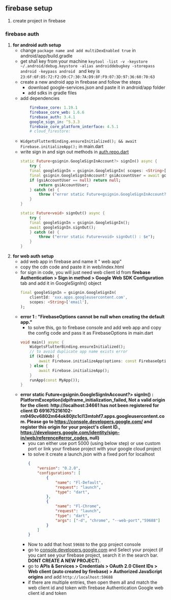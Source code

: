 ## firebase setup
1. create project in firebase

### firebase auth
1. __for android auth setup__
    - change `package name and add multiDexEnabled true` in android/app/build.gradle
    - get sha1 key from your machine `keytool -list -v -keystore ~/.android/debug.keystore -alias androiddebugkey -storepass android -keypass android ` and key is `23:6F:6F:D5:72:F2:D9:C7:30:7A:D9:8F:F9:07:3D:97:36:60:70:63`
    - create a new android app in firebase and follow the steps
        - download google-services.json and paste it in android/app folder
        - add sdks in gradle files
    - add dependencies
        ```yaml
            firebase_core: 1.19.1
            firebase_core_web: 1.6.6
            firebase_auth: 3.4.1
            google_sign_in: ^5.3.3
            firebase_core_platform_interface: 4.5.1
            # cloud_firestore:
        ```
    - `WidgetsFlutterBinding.ensureInitialized(); && await Firebase.initializeApp();` in main.dart
    - write sign in and sign out methods in [auth.repo.dart](lib/utils/auth.repo.dart)
        ```dart
        static Future<gsignin.GoogleSignInAccount?> signIn() async {
            try {
            final googleSignIn = gsignin.GoogleSignIn( scopes: <String>['email'] );
            final gsignin.GoogleSignInAccount? gsiAccountUser = await googleSignIn.signIn();
            if (gsiAccountUser == null) return null;
                return gsiAccountUser;
            } catch (e) {
                throw ("error static Future<gsignin.GoogleSignInAccount?> signIn() : $e");
            }
        }

        static Future<void> signOut() async {
            try {
            final googleSignIn = gsignin.GoogleSignIn();
            await googleSignIn.signOut();
            } catch (e) {
                throw ("error static Future<void> signOut() : $e");
            }
        }
        ```
2. __for web auth setup__
    - add web app in firebase and name it "<project> web app"
    - copy the cdn code and paste it in web/index.html
    - for sign in code, you will just need web client id from __firebase Authentication > Sign in method > Google Web SDK Configuration__ tab and add it in GoogleSignIn() object
        ```dart
        final googleSignIn = gsignin.GoogleSignIn(
            clientId: 'xxx.apps.googleusercontent.com',
            scopes: <String>['email'],
        );
        ```
    - __error 1 : "FirebaseOptions cannot be null when creating the default app."__
        - to solve this, go to firebase console and add web app and copy the config code and pass it as FirebaseOptions in main.dart
        ```dart
        void main() async {
            WidgetsFlutterBinding.ensureInitialized();
            // to avoid duplicate app name exists error
            if (kIsWeb) {
                await Firebase.initializeApp(options: const FirebaseOptions(...));
            } else {
                await Firebase.initializeApp();
            }
            runApp(const MyApp());
        }
        ```
    - __error static Future<gsignin.GoogleSignInAccount?> signIn() : PlatformException(idpiframe_initialization_failed, Not a valid origin for the client: http://localhost:34661 has not been registered for client ID 691675216102-rn949cv6802m64ok80jtc1cl13mtohf7.apps.googleusercontent.com. Please go to https://console.developers.google.com/ and register this origin for your project's client ID., https://developers.google.com/identity/sign-in/web/reference#error_codes, null)__
        - you can either use port 5000 (using below step) or use custom port or link your firebase project with your google cloud project
        - to solve it create a launch.json with a fixed port for localhost 
            ```json
            {
                "version": "0.2.0",
                "configurations": [
                    {
                        "name": "Fl-Default",
                        "request": "launch",
                        "type": "dart",
                    },
                    {
                        "name": "Fl-Chrome",
                        "request": "launch",
                        "type": "dart",
                        "args": ["-d", "chrome", "--web-port","59688"]
                    }
                ]
            }
            ```
        - Now to add that host `59688` to the gcp project console
        - go to [console.developers.google.com](https://console.developers.google.com/) and Select your project (if you cant see your firebase project, search it in the search bar. __DONT CREATE A NEW PROJECT__).
        - go to __APIs & Services > Credentials > OAuth 2.0 Client IDs > Web client (auto created by firebase) > Authorized JavaScript origins__ and add `http://localhost:59688`
        - if there are multiple entries, then open them all and match the web client id and token with firebase Authentication Google web client id and token
